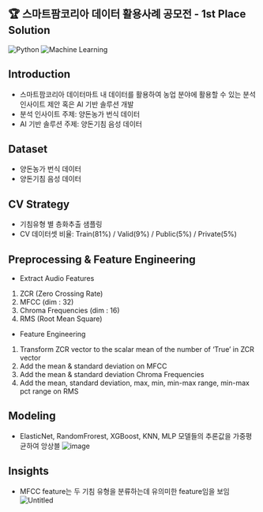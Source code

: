 ## 🏆 스마트팜코리아 데이터 활용사례 공모전 - 1st Place Solution
![Python](https://img.shields.io/badge/Python-3.8-blue.svg)
![Machine Learning](https://img.shields.io/badge/Machine%20Learning-Success-green)

## Introduction
- 스마트팜코리아 데이터마트 내 데이터를 활용하여 농업 분야에 활용할 수 있는 분석 인사이트 제안 혹은 AI 기반 솔루션 개발
- 분석 인사이트 주제: 양돈농가 번식 데이터
- AI 기반 솔루션 주제: 양돈기침 음성 데이터

## Dataset
- 양돈농가 번식 데이터
- 양돈기침 음성 데이터

## CV Strategy
- 기침유형 별 층화추출 샘플링
- CV 데이터셋 비율: Train(81%) / Valid(9%) / Public(5%) / Private(5%)

## Preprocessing & Feature Engineering
- Extract Audio Features
 1. ZCR (Zero Crossing Rate)
 2. MFCC (dim : 32)
 3. Chroma Frequencies (dim : 16)
 4. RMS (Root Mean Square)
- Feature Engineering
 1. Transform ZCR vector to the scalar mean of the number of ‘True’ in ZCR vector
 2. Add the mean & standard deviation on MFCC
 3. Add the mean & standard deviation Chroma Frequencies
 4. Add the mean, standard deviation, max, min, min-max range, min-max pct range on RMS

## Modeling
- ElasticNet, RandomFrorest, XGBoost, KNN, MLP 모델들의 추론값을 가중평균하여 앙상블
![image](https://github.com/user-attachments/assets/15bc1db0-fa99-4248-b78b-94b3963c7dc0)

## Insights
- MFCC feature는 두 기침 유형을 분류하는데 유의미한 feature임을 보임
![Untitled](https://github.com/user-attachments/assets/92a96703-cbfc-472d-9fc2-57781bd52d87)

